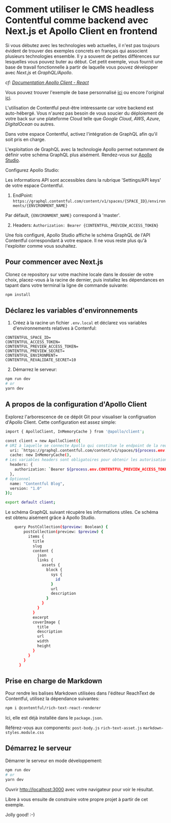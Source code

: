 # Comment utiliser le CMS headless Contentful comme backend avec Next.js et Apollo Client en frontend

Si vous débutez avec les technologies web actuelles, il n'est pas toujours évident de trouver des exemples concrets en français qui associent plusieurs technologies ensemble. Il y a souvent de petites différences sur lesquelles vous pouvez buter au début. Cet petit exemple, vous fournit une base de travail fonctionnelle à partir de laquelle vous pouvez développer avec *Next.js* et *GraphQL/Apollo*.

*cf: [Documentation Apollo Client - React](https://www.apollographql.com/docs/react/)*

Vous pouvez trouver l'exemple de base personnalisé [ici](https://github.com/jercomio/contentful-nextjs-demo) ou encore l'original [ici](https://github.com/vercel/next.js/tree/canary/examples/cms-contentful).

L'utilisation de Contentful peut-être intéressante car votre backend est auto-hébergé. Vous n'aurez pas besoin de vous soucier du déploiement de votre back sur une plateforme Cloud telle que *Google Cloud*, *AWS*, *Azure*, *DigitalOcean* ou autres.

Dans votre espace Contentful, activez l'intégration de GraphQL afin qu'il soit pris en charge.

L'exploitation de GraphQL avec la technologie Apollo permet notamment de définir votre schéma GraphQL plus aisément. Rendez-vous sur [Apollo Studio](https://studio.apollographql.com/sandbox/explorer).

Configurez Apollo Studio:

Les informations API sont accessibles dans la rubrique 'Settings/API keys' de votre espace Contentful.

1. EndPoint: ```https://graphql.contentful.com/content/v1/spaces/{SPACE_ID}/environments/{ENVIRONMENT_NAME}```

Par défault, ```{ENVIRONMENT_NAME}``` correspond à 'master'.

2. Headers:
   ```Authorization: Bearer {CONTENTFUL_PREVIEW_ACCESS_TOKEN}```

Une fois configuré, Apollo Studio affiche le schéma GraphQL de l'API Contentful correspondant à votre espace. Il ne vous reste plus qu'à l'exploiter comme vous souhaitez.


## Pour commencer avec Next.js

Clonez ce repository sur votre machine locale dans le dossier de votre choix, placez-vous à la racine de dernier, puis installez les dépendances en tapant dans votre terminal la ligne de commande suivante:

```bash
npm install
```


## Déclarez les variables d'environnements

1. Créez à la racine un fichier ```.env.local``` et déclarez vos variables d'environnements relatives à Contenful:

```
CONTENTFUL_SPACE_ID=
CONTENTFUL_ACCESS_TOKEN=
CONTENTFUL_PREVIEW_ACCESS_TOKEN=
CONTENTFUL_PREVIEW_SECRET=
CONTENTFUL_ENVIRONMENT=
CONTENTFUL_REVALIDATE_SECRET=10
```

2. Démarrez le serveur:

```bash
npm run dev
# or
yarn dev
```

## A propos de la configuration d'Apollo Client

Explorez l'arborescence de ce dépôt Git pour visualiser la configruation d'Apollo Client. Cette configuration est assez simple:

```bash
import { ApolloClient, InMemoryCache } from '@apollo/client';

const client = new ApolloClient({
# URI à laquelle se connecte Apollo qui constitue le endpoint de la requête
  uri: `https://graphql.contentful.com/content/v1/spaces/${process.env.CONTENTFUL_SPACE_ID}/environments/${process.env.CONTENTFUL_ENVIRONMENT}`,
  cache: new InMemoryCache(),
# Les variables headers sont obligatoires pour obtenir les autorisations nécessaires
  headers: {
    authorization: `Bearer ${process.env.CONTENTFUL_PREVIEW_ACCESS_TOKEN}`,
  },
# Optionnel
  name: "Contentful Blog",
  version: "1.0"
});

export default client;
```

Le schéma GraphQL suivant récupère les informations utiles. Ce schéma est obtenu aisément grâce à Apollo Studio.

```bash
    query PostCollection($preview: Boolean) {
        postCollection(preview: $preview) {
          items {
            title
            slug
            content {
              json
              links {
                assets {
                  block {
                    sys {
                      id
                    }
                    url
                    description
                  }
                }
              }
            }
            excerpt
            coverImage {
              title
              description
              url
              width
              height
            }
          }
        }
      }
```

## Prise en charge de Markdown

Pour rendre les balises Markdown utilisées dans l'éditeur ReachText de Contentful, utilisez la dépendance suivantes:

```bash
npm i @contentful/rich-text-react-renderer
```

Ici, elle est déjà installée dans le ```package.json```.

Référez-vous aux components:
```post-body.js```
```rich-text-asset.js```
```markdown-styles.module.css```


## Démarrez le serveur

Démarrer le serveur en mode développement:

```bash
npm run dev
# or
yarn dev
```

Ouvrir [http://localhost:3000](http://localhost:3000) avec votre navigateur pour voir le résultat.

Libre à vous ensuite de construire votre propre projet à partir de cet exemple.

Jolly good! :-)